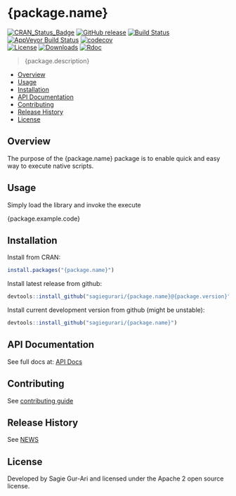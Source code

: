 # {package.name}

[![CRAN_Status_Badge](http://www.r-pkg.org/badges/version/{package.name})](https://cran.r-project.org/package={package.name}) [![GitHub release](https://img.shields.io/github/release/sagiegurari/{package.name}.svg)](https://github.com/sagiegurari/{package.name}/releases) [![Build Status](https://travis-ci.org/sagiegurari/{package.name}.svg)](http://travis-ci.org/sagiegurari/{package.name}) [![AppVeyor Build Status](https://ci.appveyor.com/api/projects/status/github/sagiegurari/{package.name}?branch=master&svg=true)](https://ci.appveyor.com/project/sagiegurari/{package.name}) [![codecov](https://codecov.io/gh/sagiegurari/{package.name}/branch/master/graph/badge.svg)](https://codecov.io/gh/sagiegurari/{package.name})<br>
[![License](https://img.shields.io/cran/l/{package.name}.svg)](https://github.com/sagiegurari/{package.name}/blob/master/LICENSE) [![Downloads](https://cranlogs.r-pkg.org/badges/grand-total/{package.name})](https://github.com/sagiegurari/{package.name}/releases) [![Rdoc](http://www.rdocumentation.org/badges/version/{package.name}?{package.version})](http://www.rdocumentation.org/packages/{package.name})

> {package.description}

* [Overview](#overview)
* [Usage](#usage)
* [Installation](#installation)
* [API Documentation](docs/api.md)
* [Contributing](.github/CONTRIBUTING.md)
* [Release History](NEWS.md)
* [License](#license)

<a name="overview"></a>
## Overview
The purpose of the {package.name} package is to enable quick and easy way to execute native scripts.

<a name="usage"></a>
## Usage
Simply load the library and invoke the execute

{package.example.code}

<a name="installation"></a>
## Installation
Install from CRAN:

```r
install.packages("{package.name}")
```

Install latest release from github:

```r
devtools::install_github("sagiegurari/{package.name}@{package.version}")
```

Install current development version from github (might be unstable):

```r
devtools::install_github("sagiegurari/{package.name}")
```

## API Documentation
See full docs at: [API Docs](docs/api.md)

## Contributing
See [contributing guide](.github/CONTRIBUTING.md)

<a name="history"></a>
## Release History

See [NEWS](NEWS.md)

<a name="license"></a>
## License
Developed by Sagie Gur-Ari and licensed under the Apache 2 open source license.
